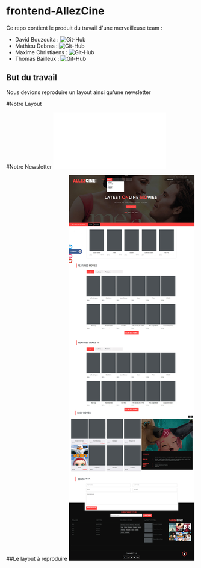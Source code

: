 # frontend-AllezCine
Ce repo contient le produit du travail d'une merveilleuse team :
- David Bouzouita : ![Git-Hub](https://github.com/bouzouitadavid)
- Mathieu Debras : ![Git-Hub](https://github.com/twoarms/)
- Maxime Christiaens : ![Git-Hub](https://github.com/Maxime-Christiaens/)
- Thomas Bailleux : ![Git-Hub](https://github.com/BailleuxThomas/)

## But du travail 
Nous devions reproduire un layout ainsi qu'une newsletter

#Notre Layout 


#Notre Newsletter
![Newsletter](Newsletter.html)

##Le layout à reproduire
![Layout à reproduire](assets/imgs/layout.jpg)
